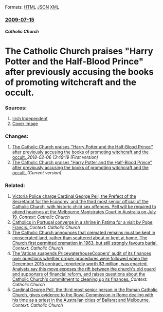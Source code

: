 
Formats: [HTML](/news/2009/07/15/the-catholic-church-praises-harry-potter-and-the-half-blood-prince-after-previously-accusing-the-books-of-promoting-witchcraft-and-the-oc.html)  [JSON](/news/2009/07/15/the-catholic-church-praises-harry-potter-and-the-half-blood-prince-after-previously-accusing-the-books-of-promoting-witchcraft-and-the-oc.json)  [XML](/news/2009/07/15/the-catholic-church-praises-harry-potter-and-the-half-blood-prince-after-previously-accusing-the-books-of-promoting-witchcraft-and-the-oc.xml)  

### [2009-07-15](/news/2009/07/15/index.md)

##### Catholic Church
#  The Catholic Church praises "Harry Potter and the Half-Blood Prince" after previously accusing the books of promoting witchcraft and the occult. 




### Sources:

1. [Irish Independent](http://www.independent.ie/entertainment/news-gossip/harry-potter-and-the-incredibly-positive-review-from-the-official-vatican-paper-1821926.html)
1. [Cover Image](http://www.independent.ie/migration_catalog/article25089652.ece/ALTERNATES/h342/Harry_Film)

### Changes:

1. [ The Catholic Church praises ''Harry Potter and the Half-Blood Prince'' after previously accusing the books of promoting witchcraft and the occult. ](/news/2009/07/15/the-catholic-church-praises-harry-potter-and-the-half-blood-prince-after-previously-accusing-the-books-of-promoting-witchcraft-and-the.md) _2018-02-06 13:49:19 (First version)_
1. [ The Catholic Church praises "Harry Potter and the Half-Blood Prince" after previously accusing the books of promoting witchcraft and the occult. ](/news/2009/07/15/the-catholic-church-praises-harry-potter-and-the-half-blood-prince-after-previously-accusing-the-books-of-promoting-witchcraft-and-the-oc.md) _(Current version)_

### Related:

1. [Victoria Police charge Cardinal George Pell, the Prefect of the Secretariat for the Economy, and the third most senior official of the Catholic Church, with historic child sex offences. Pell will be required to attend hearings at the Melbourne Magistrates Court in Australia on July 19. ](/news/2017/06/29/victoria-police-charge-cardinal-george-pell-the-prefect-of-the-secretariat-for-the-economy-and-the-third-most-senior-official-of-the-catho.md) _Context: Catholic Church_
2. [Catholics in Portugal converge in a shrine in Fatima for a visit by Pope Francis. ](/news/2017/05/12/catholics-in-portugal-converge-in-a-shrine-in-fatima-for-a-visit-by-pope-francis.md) _Context: Catholic Church_
3. [The Catholic Church announces that cremated remains must be kept in consecrated land, rather than scattered about or kept at home. The Church first permitted cremation in 1963, but still strongly favours burial. ](/news/2016/10/25/the-catholic-church-announces-that-cremated-remains-must-be-kept-in-consecrated-land-rather-than-scattered-about-or-kept-at-home-the-churc.md) _Context: Catholic Church_
4. [The Vatican suspends PricewaterhouseCoopers' audit of its finances over questions whether proper procedures were followed when the December 2015 contract, reportedly worth $3 million, was enacted. Analysts say this move exposes the rift between the church's old guard and supporters of financial reform, and raises questions about the Catholic Church's commitment to cleaning up its finances. ](/news/2016/04/21/the-vatican-suspends-pricewaterhousecoopers-audit-of-its-finances-over-questions-whether-proper-procedures-were-followed-when-the-december.md) _Context: Catholic Church_
5. [Cardinal George Pell, the third most senior person in the Roman Catholic Church, gives evidence to the Royal Commission in Rome dealing with his time as a priest in the Australian cities of Ballarat and Melbourne. ](/news/2016/02/28/cardinal-george-pell-the-third-most-senior-person-in-the-roman-catholic-church-gives-evidence-to-the-royal-commission-in-rome-dealing-with.md) _Context: Catholic Church_
